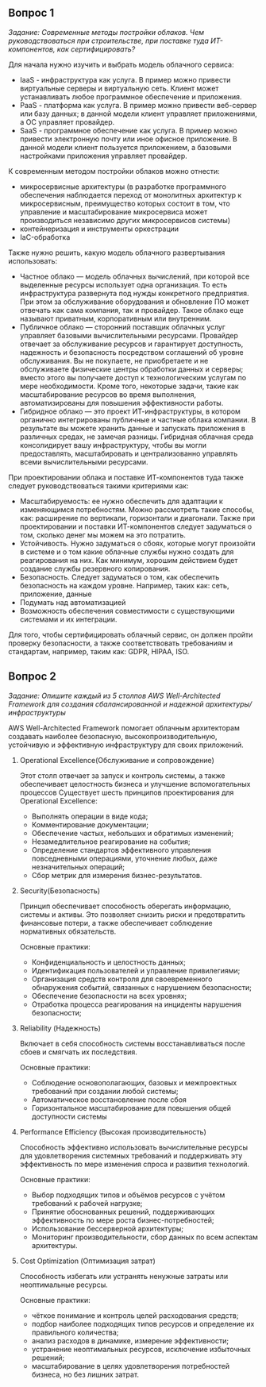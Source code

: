 ## Вопрос 1
*Задание: Современные методы постройки облаков. Чем руководствоваться при строительстве, при
поставке туда ИТ-компонентов, как сертифицировать?*

Для начала нужно изучить и выбрать модель облачного сервиса:
+ IaaS - инфраструктура как услуга. В пример можно привести виртуальные серверы и виртуальную сеть. Клиент может устанавливать любое программное обеспечение и приложения.
+ PaaS - платформа как услуга. В пример можно привести веб-сервер или базу данных; в данной модели клиент управляет приложениями, а ОС управляет провайдер.
+ SaaS - программное обеспечение как услуга. В пример можно привести электронную почту или иное офисное приложение. В данной модели клиент пользуется приложением, а базовыми настройками приложения управляет провайдер.

К современным методом постройки облаков можно отнести:
+ микросервисные архитектуры (в разработке программного обеспечения наблюдается переход от монолитных архитектур к микросервисным, преимущество которых состоит в том, что управление и масштабирование микросервиса может производиться независимо других микросервисов системы)
+ контейнеризация и инструменты оркестрации
+ IaC-обработка


Также нужно решить, какую модель облачного развертывания использовать:
+ Частное облако — модель облачных вычислений, при которой все выделенные ресурсы использует одна организация. То есть инфраструктура развернута под нужды конкретного предприятия. При этом за обслуживание оборудования и обновление ПО может отвечать как сама компания, так и провайдер. Такое облако еще называют приватным, корпоративным или внутренним.
+ Публичное облако — сторонний поставщик облачных услуг управляет базовыми вычислительными ресурсами. Провайдер отвечает за обслуживание ресурсов и гарантирует доступность, надежность и безопасность посредством соглашений об уровне обслуживания. Вы не покупаете, не приобретаете и не обслуживаете физические центры обработки данных и серверы; вместо этого вы получаете доступ к технологическим услугам по мере необходимости. Кроме того, некоторые задачи, такие как масштабирование ресурсов во время выполнения, автоматизированы для повышения эффективности работы.
+ Гибридное облако — это проект ИТ-инфраструктуры, в котором органично интегрированы публичные и частные облака компании. В результате вы можете хранить данные и запускать приложения в различных средах, не замечая разницы. Гибридная облачная среда консолидирует вашу инфраструктуру, чтобы вы могли предоставлять, масштабировать и централизованно управлять всеми вычислительными ресурсами.

При проектировании облака и поставке ИТ-компонентов туда также следует руководствоваться такими критериями как:
+ Масштабируемость: ее нужно обеспечить для адаптации к изменяющимся потребностям. Можно рассмотреть такие способы, как: расширение по вертикали, горизонтали и диагонали. Также при проектировании и поставки ИТ-компонентов следует задуматься о том, сколько денег мы можем на это потратить.
+ Устойчивость. Нужно задуматься о сбоях, которые могут произойти в системе и о том какие облачные службы нужно создать для реагирования на них. Как минимум, хорошим действием будет создание службы резервного копирования.
+ Безопасность. Следует задуматься о том, как обеспечить безопасность на каждом уровне. Например, таких как: сеть, приложение, данные
+ Подумать над автоматизацией
+ Возможность обеспечения совместимости с существующими системами и их интеграции.

Для того, чтобы сертифицировать облачный сервис, он должен пройти проверку безопасности, а также соответствовать требованиям и стандартам, например, таким как: GDPR, HIPAA, ISO.



## Вопрос 2
*Задание: Опишите каждый из 5 столпов AWS Well-Architected Framework для создания сбалансированной и надежной архитектуры/инфраструктуры*

AWS Well-Architected Framework помогает облачным архитекторам создавать наиболее безопасную, высокопроизводительную, устойчивую и эффективную инфраструктуру для своих приложений.

1) Operational Excellence(Обслуживание и сопровождение)
   
   Этот столп отвечает за запуск и контроль системы, а также обеспечивает целостность бизнеса и улучшение вспомогательных процессов
   Существует шесть принципов проектирования для Operational Excellence:
   + Выполнять операции в виде кода;
   + Комментирование документации;
   + Обеспечение частых, небольших и обратимых изменений;
   + Незамедлительное реагирование на события;
   + Определение стандартов эффективного управления повседневными операциями, уточнение любых, даже незначительных операций;
   + Сбор метрик для измерения бизнес-результатов.

2) Security(Безопасность)
   
   Принцип обеспечивает способность оберегать информацию, системы и активы. Это позволяет снизить риски и предотвратить финансовые потери, а также обеспечивает соблюдение нормативных обязательств.

   Основные практики:
   + Конфиденциальность и целостность данных;
   + Идентификация пользователей и управление привилегиями;
   + Организация средств контроля для своевременного обнаружения событий, связанных с нарушением безопасности;
   + Обеспечение безопасности на всех уровнях;
   + Отработка процесса реагирования на инциденты нарушения безопасности;
  

3) Reliability (Надежность)

   Включает в себя способность системы восстанавливаться после сбоев и смягчать их последствия.

   Основные практики:
   + Соблюдение основополагающих, базовых и межпроектных требований при создании любой системы;
   + Автоматическое восстановление после сбоя
   + Горизонтальное масштабирование для повышения общей доступности системы

4) Performance Efficiency (Высокая производительность)

   Способность эффективно использовать вычислительные ресурсы для удовлетворения системных требований и поддерживать эту эффективность по мере изменения спроса и развития технологий.

   Основные практики:
   + Выбор подходящих типов и объёмов ресурсов с учётом требований к рабочей нагрузке;
   + Принятие обоснованных решений, поддерживающих эффективность по мере роста бизнес-потребностей;
   + Использование бессерверной архитектуры;
   + Мониторинг производительности, сбор данных по всем аспектам архитектуры.

5) Cost Optimization (Оптимизация затрат)

   Способность избегать или устранять ненужные затраты или неоптимальные ресурсы.

   Основные практики:
   + чёткое понимание и контроль целей расходования средств;
   + подбор наиболее подходящих типов ресурсов и определение их правильного количества;
   + анализ расходов в динамике, измерение эффективности;
   + устранение неоптимальных ресурсов, исключение избыточных решений;
   + масштабирование в целях удовлетворения потребностей бизнеса, но без лишних затрат.
